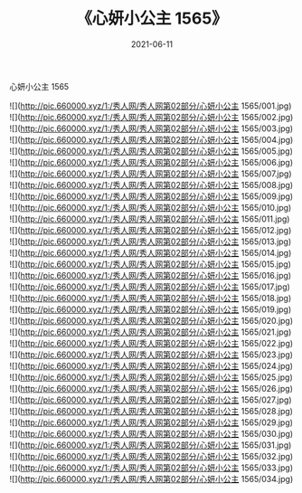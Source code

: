 ﻿---
layout: post
title:  《心妍小公主 1565》
date:   2021-06-11
img: http://pic.660000.xyz/1:/秀人网/秀人网第02部分/心妍小公主 1565/000.jpg
categories: [美女, 清纯, 唯美]
---

心妍小公主 1565

  ![](http://pic.660000.xyz/1:/秀人网/秀人网第02部分/心妍小公主 1565/001.jpg) <br> ![](http://pic.660000.xyz/1:/秀人网/秀人网第02部分/心妍小公主 1565/002.jpg) <br> ![](http://pic.660000.xyz/1:/秀人网/秀人网第02部分/心妍小公主 1565/003.jpg) <br> ![](http://pic.660000.xyz/1:/秀人网/秀人网第02部分/心妍小公主 1565/004.jpg) <br> ![](http://pic.660000.xyz/1:/秀人网/秀人网第02部分/心妍小公主 1565/005.jpg) <br> ![](http://pic.660000.xyz/1:/秀人网/秀人网第02部分/心妍小公主 1565/006.jpg) <br> ![](http://pic.660000.xyz/1:/秀人网/秀人网第02部分/心妍小公主 1565/007.jpg) <br> ![](http://pic.660000.xyz/1:/秀人网/秀人网第02部分/心妍小公主 1565/008.jpg) <br> ![](http://pic.660000.xyz/1:/秀人网/秀人网第02部分/心妍小公主 1565/009.jpg) <br> ![](http://pic.660000.xyz/1:/秀人网/秀人网第02部分/心妍小公主 1565/010.jpg) <br> ![](http://pic.660000.xyz/1:/秀人网/秀人网第02部分/心妍小公主 1565/011.jpg) <br> ![](http://pic.660000.xyz/1:/秀人网/秀人网第02部分/心妍小公主 1565/012.jpg) <br> ![](http://pic.660000.xyz/1:/秀人网/秀人网第02部分/心妍小公主 1565/013.jpg) <br> ![](http://pic.660000.xyz/1:/秀人网/秀人网第02部分/心妍小公主 1565/014.jpg) <br> ![](http://pic.660000.xyz/1:/秀人网/秀人网第02部分/心妍小公主 1565/015.jpg) <br> ![](http://pic.660000.xyz/1:/秀人网/秀人网第02部分/心妍小公主 1565/016.jpg) <br> ![](http://pic.660000.xyz/1:/秀人网/秀人网第02部分/心妍小公主 1565/017.jpg) <br> ![](http://pic.660000.xyz/1:/秀人网/秀人网第02部分/心妍小公主 1565/018.jpg) <br> ![](http://pic.660000.xyz/1:/秀人网/秀人网第02部分/心妍小公主 1565/019.jpg) <br> ![](http://pic.660000.xyz/1:/秀人网/秀人网第02部分/心妍小公主 1565/020.jpg) <br> ![](http://pic.660000.xyz/1:/秀人网/秀人网第02部分/心妍小公主 1565/021.jpg) <br> ![](http://pic.660000.xyz/1:/秀人网/秀人网第02部分/心妍小公主 1565/022.jpg) <br> ![](http://pic.660000.xyz/1:/秀人网/秀人网第02部分/心妍小公主 1565/023.jpg) <br> ![](http://pic.660000.xyz/1:/秀人网/秀人网第02部分/心妍小公主 1565/024.jpg) <br> ![](http://pic.660000.xyz/1:/秀人网/秀人网第02部分/心妍小公主 1565/025.jpg) <br> ![](http://pic.660000.xyz/1:/秀人网/秀人网第02部分/心妍小公主 1565/026.jpg) <br> ![](http://pic.660000.xyz/1:/秀人网/秀人网第02部分/心妍小公主 1565/027.jpg) <br> ![](http://pic.660000.xyz/1:/秀人网/秀人网第02部分/心妍小公主 1565/028.jpg) <br> ![](http://pic.660000.xyz/1:/秀人网/秀人网第02部分/心妍小公主 1565/029.jpg) <br> ![](http://pic.660000.xyz/1:/秀人网/秀人网第02部分/心妍小公主 1565/030.jpg) <br> ![](http://pic.660000.xyz/1:/秀人网/秀人网第02部分/心妍小公主 1565/031.jpg) <br> ![](http://pic.660000.xyz/1:/秀人网/秀人网第02部分/心妍小公主 1565/032.jpg) <br> ![](http://pic.660000.xyz/1:/秀人网/秀人网第02部分/心妍小公主 1565/033.jpg) <br> ![](http://pic.660000.xyz/1:/秀人网/秀人网第02部分/心妍小公主 1565/034.jpg) <br>